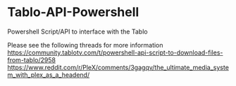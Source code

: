 # Tablo-API-Powershell
Powershell Script/API to interface with the Tablo

Please see the following threads for more information
https://community.tablotv.com/t/powershell-api-script-to-download-files-from-tablo/2958
https://www.reddit.com/r/PleX/comments/3gagqv/the_ultimate_media_system_with_plex_as_a_headend/
